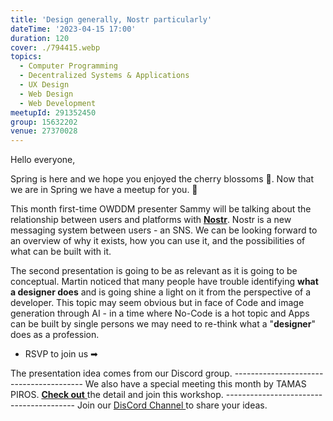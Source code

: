 ```yaml
---
title: 'Design generally, Nostr particularly'
dateTime: '2023-04-15 17:00'
duration: 120
cover: ./794415.webp
topics:
  - Computer Programming
  - Decentralized Systems & Applications
  - UX Design
  - Web Design
  - Web Development
meetupId: 291352450
group: 15632202
venue: 27370028
---
```


Hello everyone,

Spring is here and we hope you enjoyed the cherry blossoms 🌸. Now that we are in Spring we have a meetup for you. 🌱

This month first-time OWDDM presenter Sammy will be talking about the relationship between users and platforms with **[Nostr](https://nostr.com/)**. Nostr is a new messaging system between users - an SNS. We can be looking forward to an overview of why it exists, how you can use it, and the possibilities of what can be built with it.

The second presentation is going to be as relevant as it is going to be conceptual. Martin noticed that many people have trouble identifying **what a designer does** and is going shine a light on it from the perspective of a developer. This topic may seem obvious but in face of Code and image generation through AI - in a time where No-Code is a hot topic and Apps can be built by single persons we may need to re-think what a "**designer**" does as a profession.

* RSVP to join us ➡

The presentation idea comes from our Discord group.
\-\-\-\-\-\-\-\-\-\-\-\-\-\-\-\-\-\-\-\-\-\-\-\-\-\-\-\-\-\-\-\-\-\-\-\-\-\-\-\-
We also have a special meeting this month by TAMAS PIROS.
**[Check out](https://www.meetup.com/osaka-web-designers-and-developers-meetup/events/292146517/)**[ ](https://www.meetup.com/osaka-web-designers-and-developers-meetup/events/292146517/)the detail and join this workshop.
\-\-\-\-\-\-\-\-\-\-\-\-\-\-\-\-\-\-\-\-\-\-\-\-\-\-\-\-\-\-\-\-\-\-\-\-\-\-\-\-
Join our [DisCord Channel ](https://discord.gg/D4XaVAyQ)to share your ideas.
